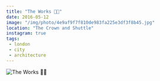```yaml
---
title: "The Works 🍺💾"
date: 2016-05-12
image: "/img/photo/4e9af9f7f810de983fa225e3df3f8b45.jpg"
location: "The Crown and Shuttle"
instagram: true
tags:
 - london
 - city
 - architecture
---
```


![The Works 🍺💾](/img/photo/4e9af9f7f810de983fa225e3df3f8b45.jpg)
